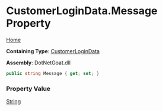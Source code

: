 # CustomerLoginData\.Message Property

[Home](../../../../../README.md)

**Containing Type**: [CustomerLoginData](../README.md)

**Assembly**: DotNetGoat\.dll

```csharp
public string Message { get; set; }
```

### Property Value

[String](https://docs.microsoft.com/en-us/dotnet/api/system.string)

